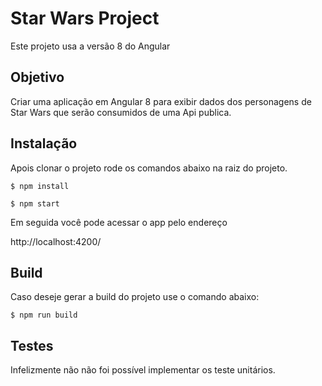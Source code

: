 # Star Wars Project

Este projeto usa a versão 8 do Angular

## Objetivo

Criar uma aplicação em Angular 8 para exibir dados dos personagens de Star Wars que serão consumidos de uma Api publica.

## Instalação

Apois clonar o projeto rode os comandos abaixo na raiz do projeto.

```
$ npm install 
```

```
$ npm start 
```

Em seguida você pode acessar o app pelo endereço 

http://localhost:4200/

## Build

Caso deseje gerar a build do projeto use o comando abaixo:

```
$ npm run build
```

## Testes

Infelizmente não não foi possível implementar os teste unitários.
